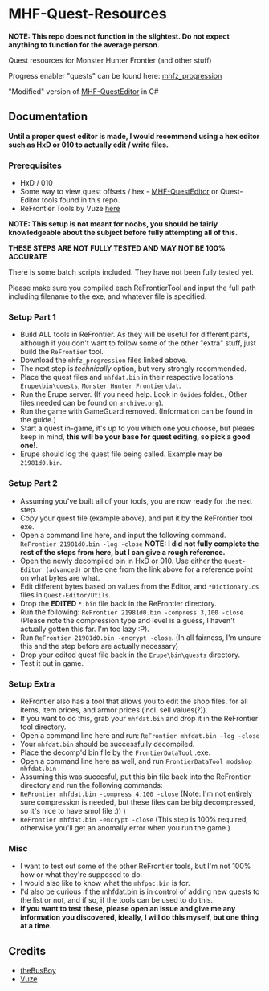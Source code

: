 # MHF-Quest-Resources
**NOTE: This repo does not function in the slightest. Do not expect anything to function for the average person.**

Quest resources for Monster Hunter Frontier (and other stuff)

Progress enabler "quests" can be found here: [mhfz_progression](https://archive.org/details/mhfz_progression)

"Modified" version of [MHF-QuestEditor](https://github.com/Yuvi-App/MHF-QuestEditor) in C#

## Documentation
**Until a proper quest editor is made, I would recommend using a hex editor such as HxD or 010 to actually edit / write files.**

### Prerequisites 
- HxD / 010
- Some way to view quest offsets / hex - [MHF-QuestEditor](https://github.com/Yuvi-App/MHF-QuestEditor) or Quest-Editor tools found in this repo.
- ReFrontier Tools by Vuze [here](https://github.com/mhvuze/ReFrontier)

**NOTE: This setup is not meant for noobs, you should be fairly knowledgeable about the subject before fully attempting all of this.**

**THESE STEPS ARE NOT FULLY TESTED AND MAY NOT BE 100% ACCURATE**

There is some batch scripts included. They have not been fully tested yet. 

Please make sure you compiled each ReFrontierTool and input the full path including filename to the exe, and whatever file is specified.

### Setup Part 1
- Build ALL tools in ReFrontier. As they will be useful for different parts, although if you don't want to follow some of the other "extra" stuff, just build the `ReFrontier` tool.
- Download the `mhfz_progression` files linked above.
- The next step is *technically* option, but very strongly recommended.
- Place the quest files and `mhfdat.bin` in their respective locations. `Erupe\bin\quests`, `Monster Hunter Frontier\dat`.
- Run the Erupe server. (If you need help. Look in `Guides` folder., Other files needed can be found on `archive.org`).
- Run the game with GameGuard removed. (Information can be found in the guide.)
- Start a quest in-game, it's up to you which one you choose, but pleaes keep in mind, **this will be your base for quest editing, so pick a good one!**.
- Erupe should log the quest file being called. Example may be `21981d0.bin`.

### Setup Part 2
- Assuming you've built all of your tools, you are now ready for the next step. 
- Copy your quest file (example above), and put it by the ReFrontier tool exe. 
- Open a command line here, and input the following command. `ReFrontier 21981d0.bin -log -close`
**NOTE: I did not fully complete the rest of the steps from here, but I can give a rough reference.**
- Open the newly decompiled bin in HxD or 010. Use either the `Quest-Editor (advanced)` or the one from the link above for a reference point on what bytes are what.
- Edit different bytes based on values from the Editor, and `*Dictionary.cs` files in `Quest-Editor/Utils`.
- Drop the **EDITED** `*.bin` file back in the ReFrontier directory. 
- Run the following: `ReFrontier 21981d0.bin -compress 3,100 -close` (Please note the compression type and level is a guess, I haven't actually gotten this far. I'm too lazy :P).
- Run `ReFrontier 21981d0.bin -encrypt -close`. (In all fairness, I'm unsure this and the step before are actually necessary)
- Drop your edited quest file back in the `Erupe\bin\quests` directory. 
- Test it out in game.

### Setup Extra
- ReFrontier also has a tool that allows you to edit the shop files, for all items, item prices, and armor prices (incl. sell values(?)).
- If you want to do this, grab your `mhfdat.bin` and drop it in the ReFrontier tool directory.
- Open a command line here and run: `ReFrontier mhfdat.bin -log -close`
- Your `mhfdat.bin` should be successfully decompiled.
- Place the decomp'd bin file by the `FrontierDataTool` .exe.
- Open a command line here as well, and run `FrontierDataTool modshop mhfdat.bin`
- Assuming this was succesful, put this bin file back into the ReFrontier directory and run the following commands:
- `ReFrontier mhfdat.bin -compress 4,100 -close` (Note: I'm not entirely sure compression is needed, but these files can be big decompressed, so it's nice to have smol file :)) )
- `ReFrontier mhfdat.bin -encrypt -close` (This step is 100% required, otherwise you'll get an anomally error when you run the game.)

### Misc
- I want to test out some of the other ReFrontier tools, but I'm not 100% how or what they're supposed to do.
- I would also like to know what the `mhfpac.bin` is for.
- I'd also be curious if the mhfdat.bin is in control of adding new quests to the list or not, and if so, if the tools can be used to do this.
- **If you want to test these, please open an issue and give me any information you discovered, ideally, I will do this myself, but one thing at a time.**

## Credits
- [theBusBoy](https://github.com/theBusBoy)
- [Vuze](https://github.com/mhvuze)